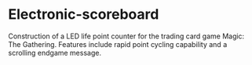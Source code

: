 # Electronic-scoreboard
Construction of a LED life point counter for the trading card game Magic: The Gathering. Features include rapid point cycling capability and a scrolling endgame message.
